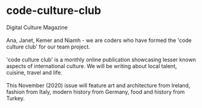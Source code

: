 # code-culture-club
Digital Culture Magazine
<br><br>
Ana, Janet, Kemer and Niamh - we are coders 
who have formed the 'code culture club' for our team project.
<br><br>
'code culture club' is a monthly online publication showcasing lesser known aspects of 
international culture. We will be writing about local talent, cuisine, travel and life.
<br><br>
This November (2020) issue will feature art and architecture from Ireland, fashion from Italy, 
modern history from Germany, food and history from Turkey.

